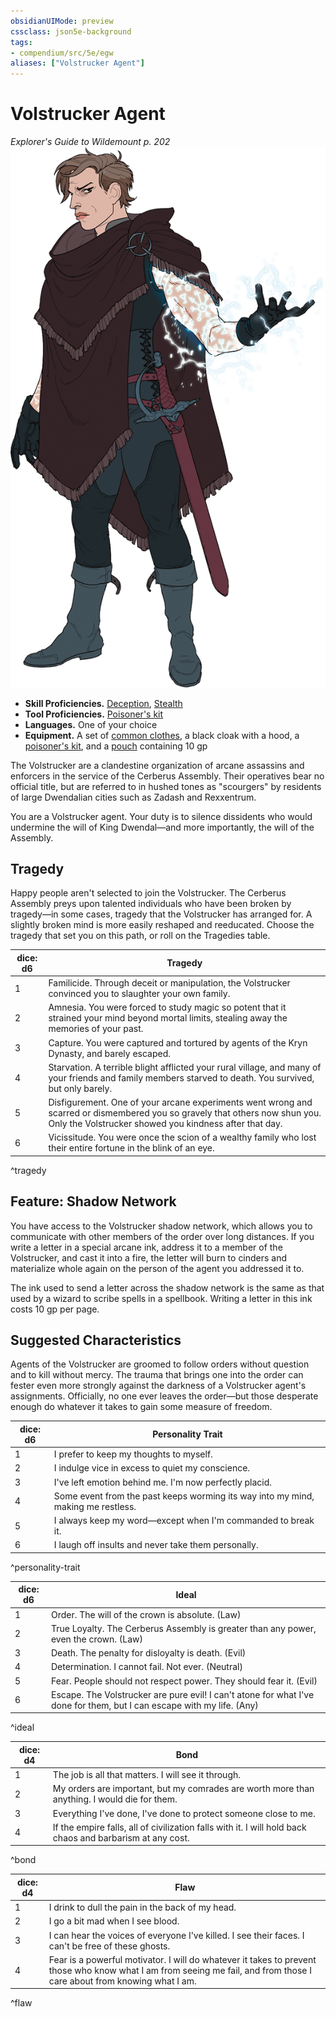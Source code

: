 ```yaml
---
obsidianUIMode: preview
cssclass: json5e-background
tags:
- compendium/src/5e/egw
aliases: ["Volstrucker Agent"]
---
```

# Volstrucker Agent
*Explorer's Guide to Wildemount p. 202*  
![](../../assets/img/volstrucker-agent.png)  

- **Skill Proficiencies.** [Deception](../../Rules%20&%20Options/5e%20Rules/skills.md##Deception), [Stealth](../../Rules%20&%20Options/5e%20Rules/skills.md##Stealth)  
- **Tool Proficiencies.** [Poisoner's kit](poisoners-kit.md#)  
- **Languages.** One of your choice  
- **Equipment.** A set of [common clothes](common-clothes.md#), a black cloak with a hood, a [poisoner's kit](poisoners-kit.md#.md#), and a [pouch](pouch.md#) containing 10 gp  

The Volstrucker are a clandestine organization of arcane assassins and enforcers in the service of the Cerberus Assembly. Their operatives bear no official title, but are referred to in hushed tones as "scourgers" by residents of large Dwendalian cities such as Zadash and Rexxentrum.

You are a Volstrucker agent. Your duty is to silence dissidents who would undermine the will of King Dwendal—and more importantly, the will of the Assembly.

## Tragedy

Happy people aren't selected to join the Volstrucker. The Cerberus Assembly preys upon talented individuals who have been broken by tragedy—in some cases, tragedy that the Volstrucker has arranged for. A slightly broken mind is more easily reshaped and reeducated. Choose the tragedy that set you on this path, or roll on the Tragedies table.

| dice: d6 | Tragedy |
|----------|---------|
| 1 | Familicide. Through deceit or manipulation, the Volstrucker convinced you to slaughter your own family. |
| 2 | Amnesia. You were forced to study magic so potent that it strained your mind beyond mortal limits, stealing away the memories of your past. |
| 3 | Capture. You were captured and tortured by agents of the Kryn Dynasty, and barely escaped. |
| 4 | Starvation. A terrible blight afflicted your rural village, and many of your friends and family members starved to death. You survived, but only barely. |
| 5 | Disfigurement. One of your arcane experiments went wrong and scarred or dismembered you so gravely that others now shun you. Only the Volstrucker showed you kindness after that day. |
| 6 | Vicissitude. You were once the scion of a wealthy family who lost their entire fortune in the blink of an eye. |
^tragedy

## Feature: Shadow Network

You have access to the Volstrucker shadow network, which allows you to communicate with other members of the order over long distances. If you write a letter in a special arcane ink, address it to a member of the Volstrucker, and cast it into a fire, the letter will burn to cinders and materialize whole again on the person of the agent you addressed it to.

The ink used to send a letter across the shadow network is the same as that used by a wizard to scribe spells in a spellbook. Writing a letter in this ink costs 10 gp per page.

## Suggested Characteristics

Agents of the Volstrucker are groomed to follow orders without question and to kill without mercy. The trauma that brings one into the order can fester even more strongly against the darkness of a Volstrucker agent's assignments. Officially, no one ever leaves the order—but those desperate enough do whatever it takes to gain some measure of freedom.

| dice: d6 | Personality Trait |
|----------|-------------------|
| 1 | I prefer to keep my thoughts to myself. |
| 2 | I indulge vice in excess to quiet my conscience. |
| 3 | I've left emotion behind me. I'm now perfectly placid. |
| 4 | Some event from the past keeps worming its way into my mind, making me restless. |
| 5 | I always keep my word—except when I'm commanded to break it. |
| 6 | I laugh off insults and never take them personally. |
^personality-trait

| dice: d6 | Ideal |
|----------|-------|
| 1 | Order. The will of the crown is absolute. (Law) |
| 2 | True Loyalty. The Cerberus Assembly is greater than any power, even the crown. (Law) |
| 3 | Death. The penalty for disloyalty is death. (Evil) |
| 4 | Determination. I cannot fail. Not ever. (Neutral) |
| 5 | Fear. People should not respect power. They should fear it. (Evil) |
| 6 | Escape. The Volstrucker are pure evil! I can't atone for what I've done for them, but I can escape with my life. (Any) |
^ideal

| dice: d4 | Bond |
|----------|------|
| 1 | The job is all that matters. I will see it through. |
| 2 | My orders are important, but my comrades are worth more than anything. I would die for them. |
| 3 | Everything I've done, I've done to protect someone close to me. |
| 4 | If the empire falls, all of civilization falls with it. I will hold back chaos and barbarism at any cost. |
^bond

| dice: d4 | Flaw |
|----------|------|
| 1 | I drink to dull the pain in the back of my head. |
| 2 | I go a bit mad when I see blood. |
| 3 | I can hear the voices of everyone I've killed. I see their faces. I can't be free of these ghosts. |
| 4 | Fear is a powerful motivator. I will do whatever it takes to prevent those who know what I am from seeing me fail, and from those I care about from knowing what I am. |
^flaw